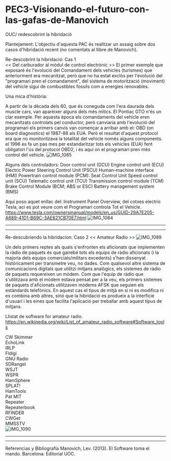 # PEC3-Visionando-el-futuro-con-las-gafas-de-Manovich
OUC/ redescobrint la hibridació

Plantejament:
L'objectiu d'aquesta PAC és realitzar un assaig sobre dos casos d'hibridació recent (no comentats al llibre de Manovich).



Re-descobrint la hibridació: Cas 1    
<< Del carburador al mòdul de control electrònic >>
El primer exemple que exposaré és l'evolució del Comandament dels vehicles (turismes) que anteriorment era mecanitzat, però que no ha estat exclòs per l'evolució del  "programari pren el comandament", del sistema de motorització (moviment) del vehicle sigui de combustibles fossils com a energies renovables.

Una mica d'història:

A partir de la dècada dels 60, que és coneguda com l'era daurada dels muscle cars, van aparèixer alguns dels més mítics. El Pontiac GTO n'és un clar exemple.
Per aquesta època els comandaments del vehicle eren mecanitzats controlats pel conductor, però canviaria amb l'evolució del programari els primers canvis van començar a arribar amb el: OBD (on board diagnostics) el 1987-88 als EUA. Però el resultat d'aquest protocol era que no monitoritzava la totalitat del vehicle només alguns components.
el 1996 es fa un pas mes per estandaritzar tots els vehicles (EUA) fent obligatori l'ús del protocol OBD2, i és aquí on el programari pren més control del vehicle.
![IMG_1085](https://user-images.githubusercontent.com/81641914/168457283-0af306da-75fa-4aa3-808f-70909cdc81a7.jpg)

Alguns dels controladors: 
Door control unit (DCU)
Engine control unit (ECU) 
Electric Power Steering Control Unit (PSCU) 
Human–machine interface (HMI)
Powertrain control module (PCM): 
Seat Control Unit
Speed control unit (SCU)
Telematic control unit (TCU)
Transmission control module (TCM)
Brake Control Module (BCM; ABS or ESC)
Battery management system (BMS)

Aqui poso aquet enllac del:  Instrument Panel Overview, del cotxes electric Tesla, aci es pot veure com el Programari controla Tot el Vehicle.
https://www.tesla.com/ownersmanual/models/en_us/GUID-29A7E205-A689-41D1-B69C-3AE821CB70E7.html
![IMG_1084](https://user-images.githubusercontent.com/81641914/168457260-e8f57bff-ea58-4edc-b9d7-ef2de816ee6e.jpg)



-----------------------------------------------------------------------------------------------------------------------------------------------------------

----------------------------------------------------------------------------------------------------------------------------------------------------------
Re-descubriendo la hibridacion: Caso 2
<< Amateur Radio >>
![IMG_1089](https://user-images.githubusercontent.com/81641914/168457695-b4992ebd-050a-45fc-80a2-14682d7ea426.jpg)

Un dels primers reptes als quals s'enfronten els aficionats que implementen la ràdio de paquets és que gairebé tots els equips de ràdio aficionats (i la majoria dels equips comercials/militars excedents) s'han dissenyat històricament per transmetre veu, no dades. Com qualsevol altre sistema de comunicacions digitals que utilitzi mitjans analògics, els sistemes de ràdio de paquets requereixen un mòdem. Com que l'equip de ràdio que s'utilitzava amb el mòdem estava pensat per a la veu, els primers sistemes de paquets d'aficionats utilitzaven mòdems AFSK que seguien els estàndards telefònics.
En aquest cas el tipus de mitjà en si ni es modifica ni es combina amb altres, sinó que la hibridació es produeix a la interfície d'usuari i les eines que facilita l'aplicació per treballar amb aquest tipus de mitjans.

Llistat de software for amateur radio.
https://en.wikipedia.org/wiki/List_of_amateur_radio_software#Software_tools
 
CW Skimmer  	            	 
EchoLink     
IRLP        	 
Fldigi      	          
GNU Radio   	
SDRangel    		          
WSJT	        	          
WSPR        		          
HamSphere	    	  
SPLAT!	      	          
HamTools	    	          
Pat	MIT	              
Repeater      
Repeaterbook	
RFINDER	      
CWGet	        
MMSSTV	
![IMG_1090](https://user-images.githubusercontent.com/81641914/168457715-0c985a91-1556-4ff9-9f13-7d34271bdd53.jpg)

----------------------------------------------------------------------------------------------------------------------------------------------------------
-----------------------------------------------------------------------------------------------------------------------------------------------------------

Referencias y Bibliografía
Manovich, Lev. (2013). El Software toma el mando. Barcelona: Editorial UOC.
